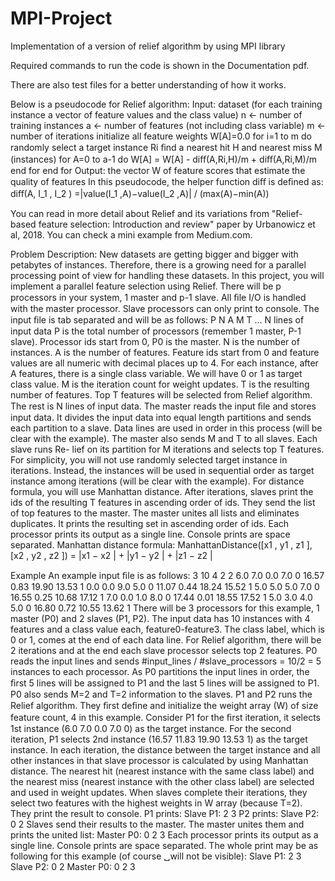# MPI-Project
Implementation of a version of relief algorithm by using MPI library

Required commands to run the code is shown in the Documentation pdf.

There are also test files for a better understanding of how it works.

Below is a pseudocode for Relief algorithm: Input: dataset (for each training instance a vector of feature values and the class value) n ← number of training instances a ← number of features (not including class variable) m ← number of iterations initialize all feature weights W[A]=0.0 for i=1 to m do randomly select a target instance Ri ﬁnd a nearest hit H and nearest miss M (instances) for A=0 to a-1 do W[A] = W[A] - diﬀ(A,Ri,H)/m + diﬀ(A,Ri,M)/m end for end for Output: the vector W of feature scores that estimate the quality of features In this pseudocode, the helper function diﬀ is deﬁned as: diﬀ(A, I_1 , I_2 ) =|value(I_1 ,A)−value(I_2 ,A)| / (max(A)−min(A))

You can read in more detail about Relief and its variations from "Relief-based feature selection: Introduction and review" paper by Urbanowicz et al, 2018. You can check a mini example from Medium.com.

Problem Description: New datasets are getting bigger and bigger with petabytes of instances. Therefore, there is a growing need for a parallel processing point of view for handling these datasets. In this project, you will implement a parallel feature selection using Relief. There will be p processors in your system, 1 master and p-1 slave. All ﬁle I/O is handled with the master processor. Slave processors can only print to console. The input ﬁle is tab separated and will be as follows: P N A M T ... N lines of input data P is the total number of processors (remember 1 master, P-1 slave). Processor ids start from 0, P0 is the master. N is the number of instances. A is the number of features. Feature ids start from 0 and feature values are all numeric with decimal places up to 4. For each instance, after A features, there is a single class variable. We will have 0 or 1 as target class value. M is the iteration count for weight updates. T is the resulting number of features. Top T features will be selected from Relief algorithm. The rest is N lines of input data. The master reads the input ﬁle and stores input data. It divides the input data into equal length partitions and sends each partition to a slave. Data lines are used in order in this process (will be clear with the example). The master also sends M and T to all slaves. Each slave runs Re- lief on its partition for M iterations and selects top T features. For simplicity, you will not use randomly selected target instance in iterations. Instead, the instances will be used in sequential order as target instance among iterations (will be clear with the example). For distance formula, you will use Manhattan distance. After iterations, slaves print the ids of the resulting T features in ascending order of ids. They send the list of top features to the master. The master unites all lists and eliminates duplicates. It prints the resulting set in ascending order of ids. Each processor prints its output as a single line. Console prints are space separated. Manhattan distance formula: ManhattanDistance([x1 , y1 , z1 ], [x2 , y2 , z2 ]) = |x1 − x2 | + |y1 − y2 | + |z1 − z2 |

Example An example input ﬁle is as follows: 3 10 4 2 2 6.0 7.0 0.0 7.0 0 16.57 0.83 19.90 13.53 1 0.0 0.0 9.0 5.0 0 11.07 0.44 18.24 15.52 1 5.0 5.0 5.0 7.0 0 16.55 0.25 10.68 17.12 1 7.0 0.0 1.0 8.0 0 17.44 0.01 18.55 17.52 1 5.0 3.0 4.0 5.0 0 16.80 0.72 10.55 13.62 1 There will be 3 processors for this example, 1 master (P0) and 2 slaves (P1, P2). The input data has 10 instances with 4 features and a class value each, feature0-feature3. The class label, which is 0 or 1, comes at the end of each data line. For Relief algorithm, there will be 2 iterations and at the end each slave processor selects top 2 features. P0 reads the input lines and sends #input_lines / #slave_processors = 10/2 = 5 instances to each processor. As P0 partitions the input lines in order, the ﬁrst 5 lines will be assigned to P1 and the last 5 lines will be assigned to P1. P0 also sends M=2 and T=2 information to the slaves. P1 and P2 runs the Relief algorithm. They ﬁrst deﬁne and initialize the weight array (W) of size feature count, 4 in this example. Consider P1 for the ﬁrst iteration, it selects 1st instance (6.0 7.0 0.0 7.0 0) as the target instance. For the second iteration, P1 selects 2nd instance (16.57 11.83 19.90 13.53 1) as the target instance. In each iteration, the distance between the target instance and all other instances in that slave processor is calculated by using Manhattan distance. The nearest hit (nearest instance with the same class label) and the nearest miss (nearest instance with the other class label) are selected and used in weight updates. When slaves complete their iterations, they select two features with the highest weights in W array (because T=2). They print the result to console. P1 prints: Slave P1: 2 3 P2 prints: Slave P2: 0 2 Slaves send their results to the master. The master unites them and prints the united list: Master P0: 0 2 3 Each processor prints its output as a single line. Console prints are space separated. The whole print may be as following for this example (of course ␣will not be visible): Slave P1: 2 3 Slave P2: 0 2 Master P0: 0 2 3
